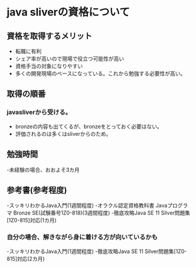 # java sliverの資格について
## 資格を取得するメリット
- 転職に有利
- シェア率が高いので現場で役立つ可能性が高い
- 資格手当の対象になりやすい
- 多くの開発現場のベースになっている。これから勉強する必要性が高い。
## 取得の順番
### javasliverから受ける。
- bronzeの内容も出てくるが、bronzeをとっておく必要はない。
- 評価されるのは多くはsliverからのため。
## 勉強時間
-未経験の場合、おおよそ3カ月
## 参考書(参考程度)
-スッキリわかるJava入門(1週間程度)
-オラクル認定資格教科書 Javaプログラマ Bronze SE(試験番号1Z0-818)(3週間程度)
-徹底攻略Java SE 11 Silver問題集[1Z0-815]対応(1カ月)
### 自分の場合、解きながら身に着ける方が向いているかも
-スッキリわかるJava入門(1週間程度)
-徹底攻略Java SE 11 Silver問題集[1Z0-815]対応(2カ月)
